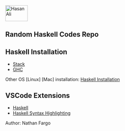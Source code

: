<img src="https://global-uploads.webflow.com/6047a9e35e5dc54ac86ddd90/63064c5652d40eda2eb7a838_33ac2334.png" alt="Hasan Ali" width="70" height="50">

## Random Haskell Codes Repo
 

## Haskell Installation
- [Stack](https://docs.haskellstack.org/en/stable/README/)
- [GHC](https://www.haskell.org/ghc/)
  
Other OS [Linux] [Mac] installation: [Haskell Installation](https://www.haskell.org/ghcup/install/)

## VSCode Extensions
- [Haskell](https://marketplace.visualstudio.com/items?itemName=haskell.haskell)
- [Haskell Syntax Highlighting](https://marketplace.visualstudio.com/items?itemName=justusadam.language-haskell)

Author: Nathan Fargo